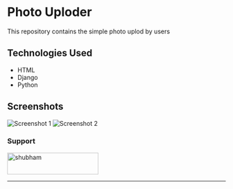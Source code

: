 # Photo Uploder

This repository contains the simple photo uplod by users 

## Technologies Used

- HTML
- Django
- Python

## Screenshots

![Screenshot 1](/screenshots/screenshot1.png)
![Screenshot 2](/screenshots/screenshot2.png)

<h3 align="left">Support </h3>
<p><a href="https://buymeacoffee.com/shubhammca88"> <img align="left" src="https://cdn.buymeacoffee.com/buttons/v2/default-yellow.png" height="50" width="210" alt="shubham" /></a></p><br><br>

<br/>
<hr/>
<br/>
